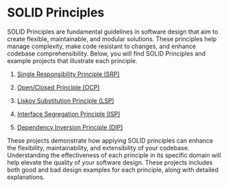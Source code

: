 # SOLID Principles

SOLID Principles are fundamental guidelines in software design that aim to create flexible, maintainable, and modular solutions. These principles help manage complexity, make code resistant to changes, and enhance codebase comprehensibility. Below, you will find SOLID Principles and example projects that illustrate each principle.


1. [Single Responsibility Principle (SRP)](https://github.com/SonmezCankurt/SolidPrinciples/tree/master/SingleResponsibilityPrinciple)

2. [Open/Closed Principle (OCP)](https://github.com/SonmezCankurt/SolidPrinciples/tree/master/OpenClosedPrinciple)

3. [Liskov Substitution Principle (LSP)](https://github.com/SonmezCankurt/SolidPrinciples/tree/master/LiskovSubstitutionPrinciple)

4. [Interface Segregation Principle (ISP)](https://github.com/SonmezCankurt/SolidPrinciples/tree/master/InterfaceSegregationPrinciple)

5. [Dependency Inversion Principle (DIP)](https://github.com/SonmezCankurt/SolidPrinciples/tree/master/DependencyInversionPrinciple)



These projects demonstrate how applying SOLID principles can enhance the flexibility, maintainability, and extensibility of your codebase. Understanding the effectiveness of each principle in its specific domain will help elevate the quality of your software design.
These projects includes both good and bad design examples for each principle, along with detailed explanations.
